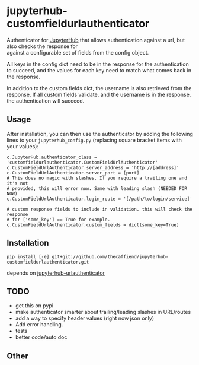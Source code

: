 # jupyterhub-customfieldurlauthenticator

Authenticator for [JupyterHub](http://github.com/jupyter/jupyterhub/)
that allows authentication against a url, but also checks the response for  
against a configurable set of fields from the config object.

All keys in the config dict need to be in the response for the authentication
to succeed, and the values for each key need to match what comes back in the
response.

In addition to the custom fields dict, the username is also retrieved from the
response. If all custom fields validate, and the username is in the response,
the authentication will succeed.

## Usage
After installation, you can then use the authenticator by adding the following
lines to your `jupyterhub_config.py` (replacing square bracket items with your
values):

```
c.JupyterHub.authenticator_class = 'customfieldurlauthenticator.CustomFieldUrlAuthenticator'
c.CustomFieldUrlAuthenticator.server_address = 'http://[address]'
c.CustomFieldUrlAuthenticator.server_port = [port]
# This does no magic with slashes. If you require a trailing one and it's not
# provided, this will error now. Same with leading slash (NEEDED FOR NOW)
c.CustomFieldUrlAuthenticator.login_route = '[/path/to/login/service]'

# custom response fields to include in validation. this will check the response
# for ['some_key'] == True for example.
c.CustomFieldUrlAuthenticator.custom_fields = dict(some_key=True)

```

## Installation
```
pip install [-e] git+git://github.com/thecaffiend/jupyterhub-customfieldurlauthenticator.git
```
depends on [jupyterhub-urlauthenticator](http://github.com/thecaffiend/jupyterhub-urlauthenticator)


## TODO
* get this on pypi
* make authenticator smarter about trailing/leading slashes in URL/routes
* add a way to specify header values (right now json only)
* Add error handling.
* tests
* better code/auto doc

## Other
